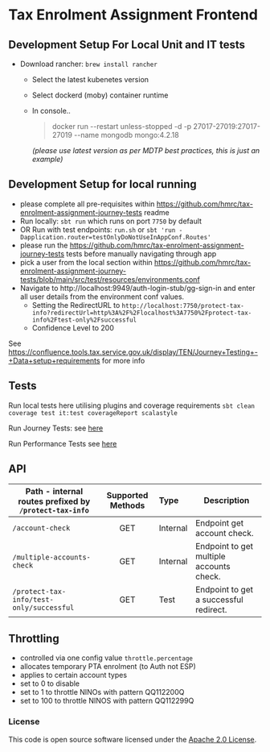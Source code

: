 
# Tax Enrolment Assignment Frontend

## Development Setup For Local Unit and IT tests
- Download rancher: `brew install rancher`
  - Select the latest kubenetes version
  - Select dockerd (moby) container runtime
  - In console..
    >docker run --restart unless-stopped -d -p 27017-27019:27017-27019 --name mongodb mongo:4.2.18

     *(please use latest version as per MDTP best practices, this is just an example)*


## Development Setup for local running
- please complete all pre-requisites within https://github.com/hmrc/tax-enrolment-assignment-journey-tests readme
- Run locally: `sbt run` which runs on port `7750` by default
- OR Run with test endpoints: `run.sh` or `sbt 'run -Dapplication.router=testOnlyDoNotUseInAppConf.Routes'`
- please run the https://github.com/hmrc/tax-enrolment-assignment-journey-tests tests before manually navigating through app
- pick a user from the local section within https://github.com/hmrc/tax-enrolment-assignment-journey-tests/blob/main/src/test/resources/environments.conf
- Navigate to http://localhost:9949/auth-login-stub/gg-sign-in and enter all user details from the environment conf values.
  - Setting the RedirectURL to `http://localhost:7750/protect-tax-info?redirectUrl=http%3A%2F%2Flocalhost%3A7750%2Fprotect-tax-info%2Ftest-only%2Fsuccessful`
  - Confidence Level to 200

See https://confluence.tools.tax.service.gov.uk/display/TEN/Journey+Testing+-+Data+setup+requirements for more info
## Tests
Run local tests here utilising plugins and coverage requirements `sbt clean coverage test it:test coverageReport scalastyle`

Run Journey Tests: see [here](https://github.com/hmrc/tax-enrolment-assignment-journey-tests)

Run Performance Tests see [here](https://github.com/hmrc/tax-enrolment-assignment-performance-tests)


## API

| Path - internal routes prefixed by `/protect-tax-info` | Supported Methods | Type | Description |
|-------|:-------------------:|:-------|-------------|
|`/account-check`| GET | Internal | Endpoint get account check. |
|`/multiple-accounts-check`| GET | Internal | Endpoint to get multiple accounts check. |
|`/protect-tax-info/test-only/successful `| GET | Test | Endpoint to get a successful redirect. |

## Throttling
- controlled via one config value `throttle.percentage`
- allocates temporary PTA enrolment (to Auth not ESP)
- applies to certain account types
- set to 0 to disable
- set to 1 to throttle NINOs with pattern QQ112200Q
- set to 100 to throttle NINOS with pattern QQ112299Q

### License
This code is open source software licensed under the [Apache 2.0 License]("http://www.apache.org/licenses/LICENSE-2.0.html").